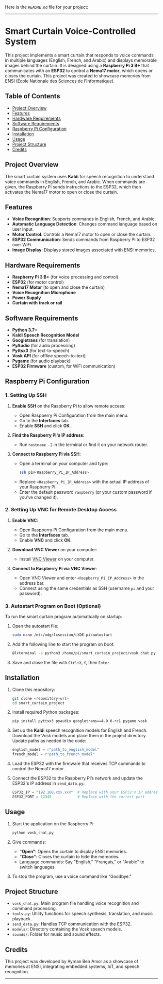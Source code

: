 Here is the `README.md` file for your project:

---

# Smart Curtain Voice-Controlled System

This project implements a smart curtain that responds to voice commands in multiple languages (English, French, and Arabic) and displays memorable images behind the curtain. It is designed using a **Raspberry Pi 3 B+** that communicates with an **ESP32** to control a **Nema17 motor**, which opens or closes the curtain. This project was created to showcase memories from ENSI (École Nationale des Sciences de l'Informatique).

## Table of Contents

- [Project Overview](#project-overview)
- [Features](#features)
- [Hardware Requirements](#hardware-requirements)
- [Software Requirements](#software-requirements)
- [Raspberry Pi Configuration](#raspberry-pi-configuration)
- [Installation](#installation)
- [Usage](#usage)
- [Project Structure](#project-structure)
- [Credits](#credits)

## Project Overview

The smart curtain system uses **Kaldi** for speech recognition to understand voice commands in English, French, and Arabic. When commands are given, the Raspberry Pi sends instructions to the ESP32, which then activates the Nema17 motor to open or close the curtain.

## Features

- **Voice Recognition**: Supports commands in English, French, and Arabic.
- **Automatic Language Detection**: Changes command language based on user input.
- **Motor Control**: Controls a Nema17 motor to open or close the curtain.
- **ESP32 Communication**: Sends commands from Raspberry Pi to ESP32 over WiFi.
- **Image Display**: Displays stored images associated with ENSI memories.

## Hardware Requirements

- **Raspberry Pi 3 B+** (for voice processing and control)
- **ESP32** (for motor control)
- **Nema17 Motor** (to open and close the curtain)
- **Voice Recognition Microphone**
- **Power Supply**
- **Curtain with track or rail**

## Software Requirements

- **Python 3.7+**
- **Kaldi Speech Recognition Model**
- **Googletrans** (for translation)
- **PyAudio** (for audio processing)
- **Pyttsx3** (for text-to-speech)
- **Vosk API** (for offline speech-to-text)
- **Pygame** (for audio playback)
- **ESP32 Firmware** (custom, for WiFi communication)

## Raspberry Pi Configuration

### 1. Setting Up SSH

1. **Enable SSH** on the Raspberry Pi to allow remote access:
   - Open Raspberry Pi Configuration from the main menu.
   - Go to the **Interfaces** tab.
   - Enable **SSH** and click **OK**.

2. **Find the Raspberry Pi's IP address**:
   - Run `hostname -I` in the terminal or find it on your network router.

3. **Connect to Raspberry Pi via SSH**:
   - Open a terminal on your computer and type:
     ```bash
     ssh pi@<Raspberry_Pi_IP_Address>
     ```
   - Replace `<Raspberry_Pi_IP_Address>` with the actual IP address of your Raspberry Pi.
   - Enter the default password `raspberry` (or your custom password if you’ve changed it).

### 2. Setting Up VNC for Remote Desktop Access

1. **Enable VNC**:
   - Open Raspberry Pi Configuration from the main menu.
   - Go to the **Interfaces** tab.
   - Enable **VNC** and click **OK**.

2. **Download VNC Viewer** on your computer:
   - Install [VNC Viewer](https://www.realvnc.com/en/connect/download/viewer/) on your computer.

3. **Connect to Raspberry Pi via VNC Viewer**:
   - Open VNC Viewer and enter `<Raspberry_Pi_IP_Address>` in the address bar.
   - Connect using the same credentials as SSH (username `pi` and your password).

### 3. Autostart Program on Boot (Optional)

To run the smart curtain program automatically on startup:

1. Open the autostart file:
   ```bash
   sudo nano /etc/xdg/lxsession/LXDE-pi/autostart
   ```

2. Add the following line to start the program on boot:
   ```bash
   @lxterminal -e python3 /home/pi/smart_curtain_project/vosk_chat.py
   ```

3. Save and close the file with `Ctrl+X`, `Y`, then `Enter`.

## Installation

1. Clone this repository:
   ```bash
   git clone <repository-url>
   cd smart_curtain_project
   ```

2. Install required Python packages:
   ```bash
   pip install pyttsx3 pyaudio googletrans==4.0.0-rc1 pygame vosk
   ```

3. Set up the **Kaldi** speech recognition models for English and French. Download the Vosk models and place them in the project directory. Update paths as needed in the code:
   ```python
   english_model = r"path_to_english_model"
   french_model = r"path_to_french_model"
   ```

4. Load the ESP32 with the firmware that receives TCP commands to control the Nema17 motor.

5. Connect the ESP32 to the Raspberry Pi’s network and update the ESP32's IP address in `send_data.py`:
   ```python
   ESP32_IP = "192.168.xxx.xxx"  # Replace with your ESP32's IP address
   ESP32_PORT = 12345            # Replace with the correct port
   ```

## Usage

1. Start the application on the Raspberry Pi:
   ```bash
   python vosk_chat.py
   ```

2. Give commands:
   - **"Open"**: Opens the curtain to display ENSI memories.
   - **"Close"**: Closes the curtain to hide the memories.
   - Language commands: Say "English," "Français," or "Arabic" to switch languages.

3. To stop the program, use a voice command like "Goodbye."

## Project Structure

- `vosk_chat.py`: Main program file handling voice recognition and command processing.
- `tools.py`: Utility functions for speech synthesis, translation, and music playback.
- `send_data.py`: Handles TCP communication with the ESP32.
- `models/`: Directory containing the Vosk speech models.
- `sounds/`: Folder for music and sound effects.

## Credits

This project was developed by Ayman Ben Amor as a showcase of memories at ENSI, integrating embedded systems, IoT, and speech recognition.

---
